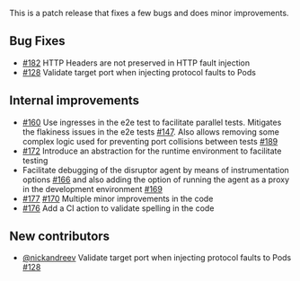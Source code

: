 This is a patch release that fixes a few bugs and does minor improvements.

## Bug Fixes
- [#182](https://github.com/grafana/xk6-disruptor/issues/182) HTTP Headers are not preserved in HTTP fault injection
- [#128](https://github.com/grafana/xk6-disruptor/issues/128) Validate target port when injecting protocol faults to Pods

## Internal improvements

- [#160](https://github.com/grafana/xk6-disruptor/pull/160) Use ingresses in the e2e test to facilitate parallel tests. Mitigates the flakiness issues in the e2e tests [#147](https://github.com/grafana/xk6-disruptor/issues/147). Also allows removing some complex logic used for preventing port collisions between tests [#189](https://github.com/grafana/xk6-disruptor/pull/189)
- [#172](https://github.com/grafana/xk6-disruptor/pull/172) Introduce an abstraction for the runtime environment to facilitate testing
- Facilitate debugging of the disruptor agent by means of instrumentation options [#166](https://github.com/grafana/xk6-disruptor/pull/166) and also adding the option of running the agent as a proxy in the development environment [#169](https://github.com/grafana/xk6-disruptor/pull/169)
- [#177](https://github.com/grafana/xk6-disruptor/pull/177) [#170](https://github.com/grafana/xk6-disruptor/pull/170) Multiple minor improvements in the code
- [#176](https://github.com/grafana/xk6-disruptor/pull/176) Add a CI action to validate spelling in the code

## New contributors
- [@nickandreev](https://github.com/nickandreev) Validate target port when injecting protocol faults to Pods [#128](https://github.com/grafana/xk6-disruptor/issues/128)
